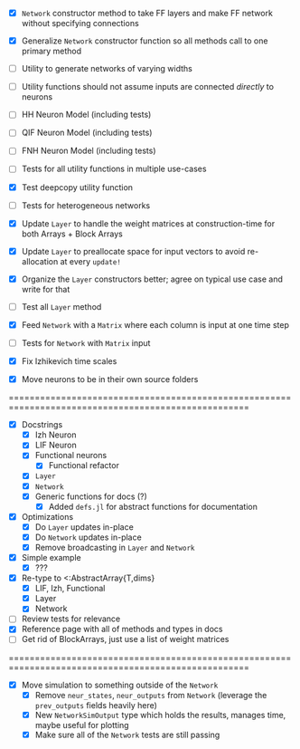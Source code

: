 - [X] `Network` constructor method to take FF layers and make FF network without specifying connections
- [X] Generalize `Network` constructor function so all methods call to one primary method
- [ ] Utility to generate networks of varying widths
- [ ] Utility functions should not assume inputs are connected *directly* to neurons

- [ ] HH Neuron Model (including tests)
- [ ] QIF Neuron Model (including tests)
- [ ] FNH Neuron Model (including tests)

- [ ] Tests for all utility functions in multiple use-cases
- [X] Test deepcopy utility function
- [ ] Tests for heterogeneous networks

- [X] Update `Layer` to handle the weight matrices at construction-time for both Arrays + Block Arrays
- [X] Update `Layer` to preallocate space for input vectors to avoid re-allocation at every `update!`
- [X] Organize the `Layer` constructors better; agree on typical use case and write for that
- [ ] Test all `Layer` method

- [X] Feed `Network` with a `Matrix` where each column is input at one time step
- [ ] Tests for `Network` with `Matrix` input
- [X] Fix Izhikevich time scales

- [X] Move neurons to be in their own source folders

====================================================================================================

- [X] Docstrings
	- [X] Izh Neuron
	- [X] LIF Neuron
	- [X] Functional neurons
		- [X] Functional refactor
	- [X] `Layer`
	- [X] `Network`
	- [X] Generic functions for docs (?)
		- [X] Added `defs.jl` for abstract functions for documentation
- [X] Optimizations
	- [X] Do `Layer` updates in-place
	- [X] Do `Network` updates in-place
	- [X] Remove broadcasting in `Layer` and `Network`
- [X] Simple example
	- [X] ???
- [X] Re-type to <:AbstractArray{T,dims} 
	- [X] LIF, Izh, Functional
	- [X] Layer
	- [X] Network
- [ ] Review tests for relevance
- [X] Reference page with all of methods and types in docs
- [ ] Get rid of BlockArrays, just use a list of weight matrices

====================================================================================================

- [X] Move simulation to something outside of the `Network`
	- [X] Remove `neur_states`, `neur_outputs` from `Network` (leverage the `prev_outputs` fields heavily here)
	- [X] New `NetworkSimOutput` type which holds the results, manages time, maybe useful for plotting
	- [X] Make sure all of the `Network` tests are still passing